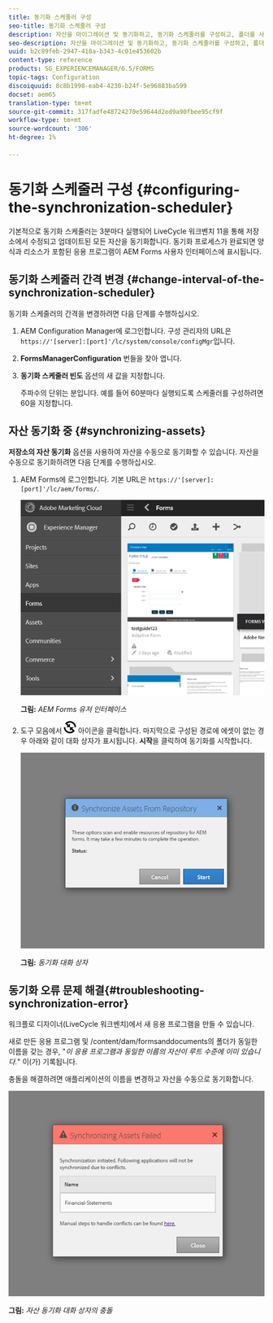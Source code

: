 ```yaml
---
title: 동기화 스케줄러 구성
seo-title: 동기화 스케줄러 구성
description: 자산을 마이그레이션 및 동기화하고, 동기화 스케줄러를 구성하고, 폴더를 사용하여 자산을 정렬하는 방법을 알아봅니다.
seo-description: 자산을 마이그레이션 및 동기화하고, 동기화 스케줄러를 구성하고, 폴더를 사용하여 자산을 정렬하는 방법을 알아봅니다.
uuid: b2c89feb-2947-418a-b343-4c01e453602b
content-type: reference
products: SG_EXPERIENCEMANAGER/6.5/FORMS
topic-tags: Configuration
discoiquuid: 8c8b1998-eab4-4230-b24f-5e96883ba599
docset: aem65
translation-type: tm+mt
source-git-commit: 317fadfe48724270e59644d2ed9a90fbee95cf9f
workflow-type: tm+mt
source-wordcount: '306'
ht-degree: 1%

---
```



# 동기화 스케줄러 구성 {#configuring-the-synchronization-scheduler}

기본적으로 동기화 스케줄러는 3분마다 실행되어 LiveCycle 워크벤치 11을 통해 저장소에서 수정되고 업데이트된 모든 자산을 동기화합니다. 동기화 프로세스가 완료되면 양식과 리소스가 포함된 응용 프로그램이 AEM Forms 사용자 인터페이스에 표시됩니다.

## 동기화 스케줄러 간격 변경 {#change-interval-of-the-synchronization-scheduler}

동기화 스케줄러의 간격을 변경하려면 다음 단계를 수행하십시오.

1. AEM Configuration Manager에 로그인합니다. 구성 관리자의 URL은 `https://'[server]:[port]'/lc/system/console/configMgr`입니다.

1. **FormsManagerConfiguration** 번들을 찾아 엽니다.

1. **동기화 스케줄러 빈도** 옵션의 새 값을 지정합니다.

   주파수의 단위는 분입니다. 예를 들어 60분마다 실행되도록 스케줄러를 구성하려면 60을 지정합니다.

## 자산 동기화 중 {#synchronizing-assets}

**저장소의 자산 동기화** 옵션을 사용하여 자산을 수동으로 동기화할 수 있습니다. 자산을 수동으로 동기화하려면 다음 단계를 수행하십시오.

1. AEM Forms에 로그인합니다. 기본 URL은 `https://'[server]:[port]'/lc/aem/forms/`.

   ![AEM Forms 유저 인터페이스](assets/aem_forms_ui.png)

   **그림:** *AEM Forms 유저 인터페이스*

1. 도구 모음에서 ![aem6forms_sync](assets/aem6forms_sync.png) 아이콘을 클릭합니다. 마지막으로 구성된 경로에 에셋이 없는 경우 아래와 같이 대화 상자가 표시됩니다. **시작**&#x200B;을 클릭하여 동기화를 시작합니다.

   ![동기화 대화 상자](assets/migrate-and-syncronize.png)

   **그림:** *동기화 대화 상자*

## 동기화 오류 문제 해결{#troubleshooting-synchronization-error}

워크플로 디자이너(LiveCycle 워크벤치)에서 새 응용 프로그램을 만들 수 있습니다.

새로 만든 응용 프로그램 및 /content/dam/formsanddocuments의 폴더가 동일한 이름을 갖는 경우, &quot;*이 응용 프로그램과 동일한 이름의 자산이 루트 수준에 이미 있습니다.*&quot; 이(가) 기록됩니다.

충돌을 해결하려면 애플리케이션의 이름을 변경하고 자산을 수동으로 동기화합니다.

![자산 동기화 대화 상자의 충돌](assets/sync-conflict.png)

**그림:** *자산 동기화 대화 상자의 충돌*
